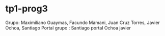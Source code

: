 # tp1-prog3
Grupo: Maximiliano Guaymas, Facundo Mamani, Juan Cruz Torres, Javier Ochoa, Santiago Portal
grupo : Santiago portal 
Ochoa javier